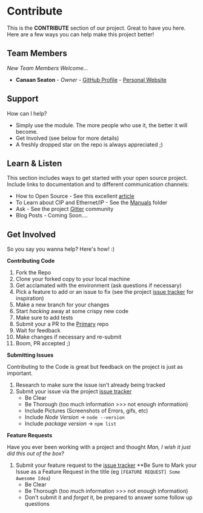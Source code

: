 # Contribute

This is the **CONTRIBUTE** section of our project. Great to have you here. Here are a few ways you can help make this project better!

## Team Members

*New Team Members Welcome...*

* **Canaan Seaton** - *Owner* - [GitHub Profile](https://github.com/cmseaton42) - [Personal Website](http://www.canaanseaton.com/)

## Support

How can I help?

- Simply use the module. The more people who use it, the better it will become.
- Get Involved (see below for more details)
- A freshly dropped star on the repo is always appreciated ;)

## Learn & Listen

This section includes ways to get started with your open source project. Include links to documentation and to different communication channels: 

* How to Open Source - See this excellent [article](https://opensource.guide/how-to-contribute/)
* To Learn about CIP and Ethernet/IP - See the [Manuals](https://github.com/cmseaton42/node-ethernet-ip/tree/master/manuals) folder
* Ask - See the project [Gitter](https://gitter.im/node-ethernet-ip/Lobby) community
* Blog Posts - Coming Soon....          

## Get Involved

So you say you wanna help? Here's how! :)

**Contributing Code**

1. Fork the Repo
2. Clone your forked copy to your local machine
3. Get acclamated with the environment (ask questions if necessary)
4. Pick a feature to add or an issue to fix (see the project [issue tracker](https://github.com/cmseaton42/node-ethernet-ip/issues) for inspiration)
5. Make a new branch for your changes
6. Start *hacking* away at some crispy new code
7. Make sure to add tests
8. Submit your a PR to the [Primary](https://github.com/cmseaton42/node-ethernet-ip) repo
9. Wait for feedback
10. Make changes if necessary and re-submit
11. Boom, PR accepted ;)

**Submitting Issues**

Contributing to the Code is great but feedback on the project is just as important.

1. Research to make sure the issue isn't already being tracked
2. Submit your issue via the project [issue tracker]()
    - Be Clear
    - Be Thorough (too much information >>> not enough information)
    - Include Pictures (Screenshots of Errors, gifs, etc)
    - Include *Node Version* -> `node --version`
    - Include *package version* -> `npm list`

**Feature Requests**

Have you ever been working with a project and thought *Man, I wish it just did this out of the box*? 

1. Submit your feature request to the [issue tracker]() **Be Sure to Mark your Issue as a Feature Request in the title (eg `[FEATURE REQUEST] Some Awesome Idea`)
    - Be Clear
    - Be Thorough (too much information >>> not enough information)
    - Don't submit it and *forget* it, be prepared to answer some follow up questions


